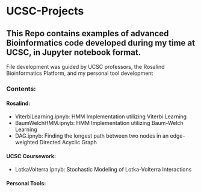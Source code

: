 # UCSC-Projects

## This Repo contains examples of advanced Bioinformatics code developed during my time at UCSC, in Jupyter notebook format.
File development was guided by UCSC professors, the Rosalind Bioinformatics Platform, and my personal tool development

### Contents:

#### Rosalind:
- ViterbiLearning.ipnyb: HMM Implementation utilizing Viterbi Learning
- BaumWelchHMM.ipnyb: HMM Implementation utilizing Baum-Welch Learning
- DAG.ipnyb: Finding the longest path between two nodes in an edge-weighted Directed Acyclic Graph
#### UCSC Coursework:
- LotkaVolterra.ipnyb: Stochastic Modeling of Lotka-Volterra Interactions
#### Personal Tools:
